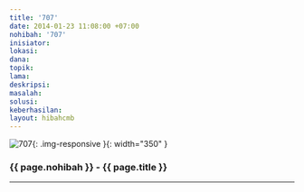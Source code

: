 ```yaml
---
title: '707'
date: 2014-01-23 11:08:00 +07:00
nohibah: '707'
inisiator:
lokasi:
dana:
topik:
lama:
deskripsi:
masalah:
solusi:
keberhasilan:
layout: hibahcmb
---
```


![707](/static/img/hibahcmb/707.png){: .img-responsive }{: width="350" }

### {{ page.nohibah }} - {{ page.title }}

---
